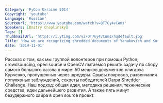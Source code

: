 ```yaml
---
Category: 'PyCon Ukraine 2014'
Copyright: 'youtube'
Language: 'Russian'
SourceUrl: 'https://www.youtube.com/watch?v=QT7Gy4vCWms'
Speakers: [Dmitry Chaplinsky]
Tags: []
ThumbnailUrl: 'https://i.ytimg.com/vi/QT7Gy4vCWms/hqdefault.jpg'
Title: 'How we are recognizing shredded documents of Yanukovich and Kurchenko'
date: '2014-11-01'
---
```

Рассказ о том, как мы группой волонтеров при помощи Python, crowdsourcing, open source и OpenCV пытаемся решить задачу по сбору самого большого паззла в мире: 50 мешков документов олигарха Курченко, пропущенных через шредеры. Срывы покровов, развенчания популярных заблуждений, секреты победителей Darpa Shredder Challenge. Наш подход: общая идея, методика решения, технические средства, идеи дальнейшего развития. А также пять минут безудержного хайра в open source проект.
